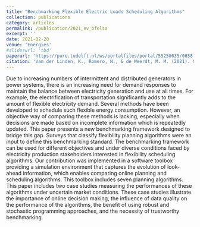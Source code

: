 ```yaml
---
title: "Benchmarking Flexible Electric Loads Scheduling Algorithms"
collection: publications
category: articles
permalink: /publication/2021_ev_bfelsa
excerpt: ''
date: 2021-02-28
venue: 'Energies'
#slidesurl: 'tbd'
paperurl: 'https://pure.tudelft.nl/ws/portalfiles/portal/55250635/0658.pdf'
citation: 'Van der Linden, K., Romero, N., & de Weerdt, M. M. (2021). &quot;Benchmarking Flexible Electric Loads Scheduling Algorithms.&quot; <i>Energies</i> 14(5), 1269.'
---
```


Due to increasing numbers of intermittent and distributed generators in power systems, there is an increasing need for demand responses to maintain the balance between electricity generation and use at all times. For example, the electrification of transportation significantly adds to the amount of flexible electricity demand. Several methods have been developed to schedule such flexible energy consumption. However, an objective way of comparing these methods is lacking, especially when decisions are made based on incomplete information which is repeatedly updated. This paper presents a new benchmarking framework designed to bridge this gap. Surveys that classify flexibility planning algorithms were an input to define this benchmarking standard. The benchmarking framework can be used for different objectives and under diverse conditions faced by electricity production stakeholders interested in flexibility scheduling algorithms. Our contribution was implemented in a software toolbox providing a simulation environment that captures the evolution of look-ahead information, which enables comparing online planning and scheduling algorithms. This toolbox includes seven planning algorithms. This paper includes two case studies measuring the performances of these algorithms under uncertain market conditions. These case studies illustrate the importance of online decision making, the influence of data quality on the performance of the algorithms, the benefit of using robust and stochastic programming approaches, and the necessity of trustworthy benchmarking.